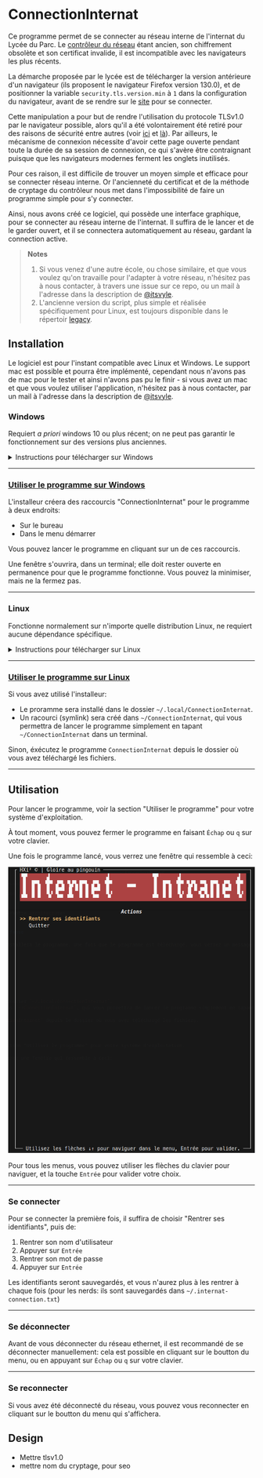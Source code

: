 # ConnectionInternat

Ce programme permet de se connecter au réseau interne de l'internat du Lycée du Parc. Le [contrôleur du réseau](https://controller.access.network) étant ancien, son chiffrement obsolète et son certificat invalide, il est incompatible avec les navigateurs les plus récents.

La démarche proposée par le lycée est de télécharger la version antérieure d'un navigateur (ils proposent le navigateur Firefox version 130.0), et de positionner la variable `security.tls.version.min` à `1` dans la configuration du navigateur, avant de se rendre sur le [site](https://controller.access.network) pour se connecter.

Cette manipulation a pour but de rendre l'utilisation du protocole TLSv1.0 par le navigateur possible, alors qu'il a été volontairement été retiré pour des raisons de sécurité entre autres (voir [ici](https://blog.mozilla.org/security/2018/10/15/removing-old-versions-of-tls/) et [là](https://hacks.mozilla.org/2020/02/its-the-boot-for-tls-1-0-and-tls-1-1/)). Par ailleurs, le mécanisme de connexion nécessite d'avoir cette page ouverte pendant toute la durée de sa session de connexion, ce qui s'avère être contraignant puisque que les navigateurs modernes ferment les onglets inutilisés.

Pour ces raison, il est difficile de trouver un moyen simple et efficace pour se connecter réseau interne. Or l'ancienneté du certificat et de la méthode de cryptage du contrôleur nous met dans l'impossibilité de faire un programme simple pour s'y connecter.

Ainsi, nous avons créé ce logiciel, qui possède une interface graphique, pour se connecter au réseau interne de l'internat. Il suffira de le lancer et de le garder ouvert, et il se connectera automatiquement au réseau, gardant la connection active.

> **Notes**
>
> 1. Si vous venez d'une autre école, ou chose similaire, et que vous voulez qu'on travaille pour l'adapter à votre réseau, n'hésitez pas à nous contacter, à travers une issue sur ce repo, ou un mail à l'adresse dans la description de [@itsvyle](https://github.com/itsvyle).
> 2. L'ancienne version du script, plus simple et réalisée spécifiquement pour Linux, est toujours disponible dans le répertoir [legacy](/legacy/README.md).

## Installation

Le logiciel est pour l'instant compatible avec Linux et Windows. Le support mac est possible et pourra être implémenté, cependant nous n'avons pas de mac pour le tester et ainsi n'avons pas pu le finir - si vous avez un mac et que vous voulez utiliser l'application, n'hésitez pas à nous contacter, par un mail à l'adresse dans la description de [@itsvyle](https://github.com/itsvyle).

### Windows

Requiert _a priori_ windows 10 ou plus récent; on ne peut pas garantir le fonctionnement sur des versions plus anciennes.

<details>
  <summary>Instructions pour télécharger sur Windows</summary>

## 1. Télécharger l'installeur

Cliquez ici pour télécharger l'installeur: [installer-ConnectionInternat-windows.exe](https://github.com/ntillier/ConnectionInternat/releases/latest/download/installer-ConnectionInternat-windows.exe)

## 2. Exécuter l'installeur

Ici, windows vous informera que le programme n'est pas reconnu - c'est normal, étant donné que nous ne sommes pas une entreprise reconnue par Microsoft. Cependant, vous pouvez cliquer sur "Plus d'informations" et "Exécuter quand même" (voir ci-dessous).

**Attention**: vous aurez besoin d'être connecté à internet pour que l'installeur puisse télécharger le logiciel.

### 1. Cliquez sur "Informations supplémentaires"

![Cliquer sur "Informations supplémentaires"](./.github/assets/windows-protect-step-1.png)

### 2. Cliquez sur "Exécuter quand même"

![Cliquez sur "Exécuter quand même"](./.github/assets/windows-protect-step-2.png)

Pour ce qui est de la sécurité de l'installeur et du programme, vous pouvez consulter le code source, qui est ouvert et disponible sur ce repo; les fichiers générés sont créés par github directement à partir du code source, et sont donc sûrs.

## 3. Attendre que l'installation se fasse

Un terminal de texte s'ouvrira, et installera le programme. Une fois que le programme est téléchargé, vous verrez un message de confirmation, et pourrez appuyer sur entrée pour quitter l'installeur.

</details>

---

### <ins>Utiliser le programme sur Windows</ins>

L'installeur créera des raccourcis "ConnectionInternat" pour le programme à deux endroits:

- Sur le bureau
- Dans le menu démarrer

Vous pouvez lancer le programme en cliquant sur un de ces raccourcis.

Une fenêtre s'ouvrira, dans un terminal; elle doit rester ouverte en permanence pour que le programme fonctionne. Vous pouvez la minimiser, mais ne la fermez pas.

---

### Linux

Fonctionne normalement sur n'importe quelle distribution Linux, ne requiert aucune dépendance spécifique.

<details>
  <summary>Instructions pour télécharger sur Linux</summary>

Sur linux, vous avez plus de choix: vous pouvez utiliser l'installeur, ou télécharger directement les fichiers et les exécuter, depuis la [page releases](https://github.com/ntillier/ConnectionInternat/releases/latest/). Si vous utilisez cette dernière méthode, faites attention à bien garder l'éxécutable backend (`ConnectionInternat-backend.exe`) dans le même dossier que l'exécutable frontend (`ConnectionInternat`).

Pour utiliser l'installeur (recommandé), suivez les instructions ci-dessous.

## 1. Télécharger l'installeur

Téléchargez l'installeur en cliquant sur le lien ci-dessous:

- Pour Linux 64 bits sur x86: [installer-ConnectionInternat-linux-amd64](https://github.com/ntillier/ConnectionInternat/releases/latest/download/installer-ConnectionInternat-linux-amd64)
- Pour Linux 64 bits sur arm: [installer-ConnectionInternat-linux-arm64](https://github.com/ntillier/ConnectionInternat/releases/latest/download/installer-ConnectionInternat-linux-arm64)

## 2. Exécuter l'installeur

Ouvrez un terminal, et naviguez jusqu'au dossier où vous avez téléchargé l'installeur. Vous pouvez ensuite exécuter l'installeur en tapant la commande suivante:

```bash
chmod +x installer-ConnectionInternat-linux-<votre architecture>
./installer-ConnectionInternat-linux-<votre architecture>
```

## 3. Attendre que l'installation se fasse

Un terminal de texte s'ouvrira, et installera le programme. Une fois que le programme est téléchargé, vous verrez un message de confirmation, et pourrez appuyer sur entrée pour quitter l'installeur.

</details>

---

### <ins>Utiliser le programme sur Linux</ins>

Si vous avez utilisé l'installeur:

- Le proramme sera installé dans le dossier `~/.local/ConnectionInternat`.
- Un racourci (symlink) sera créé dans `~/ConnectionInternat`, qui vous permettra de lancer le programme simplement en tapant `~/ConnectionInternat` dans un terminal.

Sinon, éxécutez le programme `ConnectionInternat` depuis le dossier où vous avez téléchargé les fichiers.

---

## Utilisation

Pour lancer le programme, voir la section "Utiliser le programme" pour votre système d'exploitation.

À tout moment, vous pouvez fermer le programme en faisant `Échap` ou `q` sur votre clavier.

Une fois le programme lancé, vous verrez une fenêtre qui ressemble à ceci:

![Initial vue](./.github/assets/usage-1.png)

Pour tous les menus, vous pouvez utiliser les flèches du clavier pour naviguer, et la touche `Entrée` pour valider votre choix.

---

### Se connecter

Pour se connecter la première fois, il suffira de choisir "Rentrer ses identifiants", puis de:

1. Rentrer son nom d'utilisateur
2. Appuyer sur `Entrée`
3. Rentrer son mot de passe
4. Appuyer sur `Entrée`

Les identifiants seront sauvegardés, et vous n'aurez plus à les rentrer à chaque fois (pour les nerds: ils sont sauvegardés dans `~/.internat-connection.txt`)

---

### Se déconnecter

Avant de vous déconnecter du réseau ethernet, il est recommandé de se déconnecter manuellement: cela est possible en cliquant sur le boutton du menu, ou en appuyant sur `Échap` ou `q` sur votre clavier.

---

### Se reconnecter

Si vous avez été déconnecté du réseau, vous pouvez vous reconnecter en cliquant sur le boutton du menu qui s'affichera.

## Design

- Mettre tlsv1.0
- mettre nom du cryptage, pour seo
